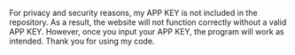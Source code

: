 For privacy and security reasons, my APP KEY is not included in the repository. As a result, the website will not function correctly without a valid APP KEY. However, once you input your APP KEY, the program will work as intended.
Thank you for using my code.
